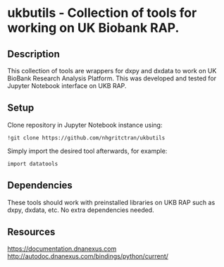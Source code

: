 # ukbutils - Collection of tools for working on UK Biobank RAP.

## Description
This collection of tools are wrappers for dxpy and dxdata to work on UK BioBank Research Analysis Platform. This was developed and tested for Jupyter Notebook interface on UKB RAP.

## Setup
Clone repository in Jupyter Notebook instance using:
```angular2html
!git clone https://github.com/nhgritctran/ukbutils
```
Simply import the desired tool afterwards, for example:
```angular2html
import datatools
```

## Dependencies
These tools should work with preinstalled libraries on UKB RAP such as dxpy, dxdata, etc. No extra dependencies needed.

## Resources
https://documentation.dnanexus.com
http://autodoc.dnanexus.com/bindings/python/current/
